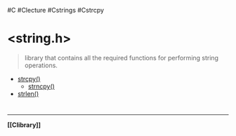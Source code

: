 #C #Clecture #Cstrings #Cstrcpy
# <string.h>
> library that contains all the required functions for performing string operations.

- [strcpy()](Cstrcpy)
	- [strncpy()](Cstrncpy.md)
- [strlen()](Cstrlen)

# 
---
**[[Clibrary]]**